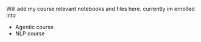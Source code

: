 Will add my course relevant notebooks and files here. currently im enrolled into
- Agentic course
- NLP course
